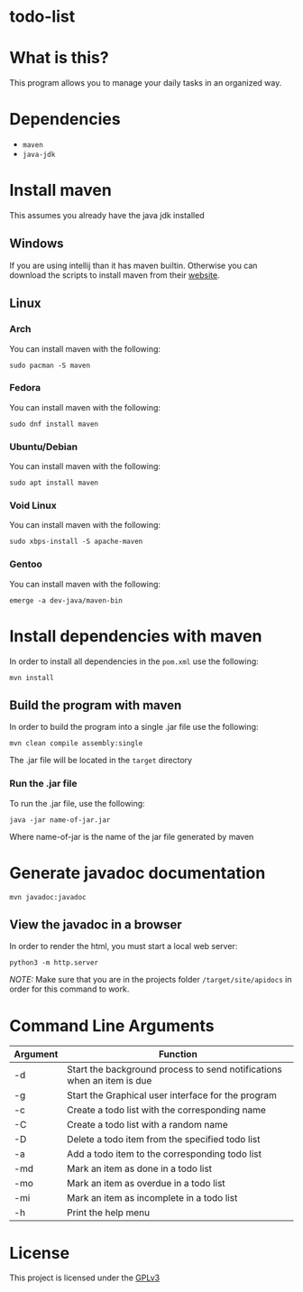 # todo-list

# What is this?
 
This program allows you to manage your daily tasks in an organized way. 

# Dependencies

* `maven`
* `java-jdk`

# Install maven

This assumes you already have the java jdk installed

## Windows

If you are using intellij than it has maven builtin. Otherwise you can download the scripts to install maven from their [website](https://maven.apache.org/download.cgi). 

## Linux 

### Arch
 
You can install maven with the following:

`sudo pacman -S maven`

### Fedora

You can install maven with the following:

`sudo dnf install maven`

### Ubuntu/Debian

You can install maven with the following:

`sudo apt install maven`

### Void Linux 

You can install maven with the following:

`sudo xbps-install -S apache-maven`

### Gentoo

You can install maven with the following:

`emerge -a dev-java/maven-bin`

# Install dependencies with maven

In order to install all dependencies in the `pom.xml` use the following:

`mvn install`

## Build the program with maven

In order to build the program into a single .jar file use the following:

`mvn clean compile assembly:single`

The .jar file will be located in the `target` directory 

### Run the .jar file

To run the .jar file, use the following:

`java -jar name-of-jar.jar`

Where name-of-jar is the name of the jar file generated by maven

# Generate javadoc documentation

`mvn javadoc:javadoc`

## View the javadoc in a browser

In order to render the html, you must start a local web server:

`python3 -m http.server`

*NOTE:* Make sure that you are in the projects folder `/target/site/apidocs` in order for this command to work.

# Command Line Arguments
    
|   Argument   | Function                                                                      |
|--------------|-------------------------------------------------------------------------------|
| -d           | Start the background process to send notifications when an item is due        |
| -g           | Start the Graphical user interface for the program                            |
| -c <todo-list-name> | Create a todo list with the corresponding name                         |
| -C           | Create a todo list with a random name                                         |
| -D <list-name> <item-name> | Delete a todo item from the specified todo list                 |
| -a <list-name> <item-name> <due-date> | Add a todo item to the corresponding todo list       |
| -md <list-name> <item-name> | Mark an item as done in a todo list                            |
| -mo <list-name> <item-name> | Mark an item as overdue in a todo list                         |
| -mi <list-name> <item-name> | Mark an item as incomplete in a todo list                      |
| -h           | Print the help menu                                                           |

# License

This project is licensed under the [GPLv3](./LICENSE)
